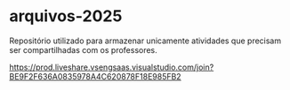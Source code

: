 # arquivos-2025

Repositório utilizado para armazenar unicamente atividades que precisam ser compartilhadas com os professores.

https://prod.liveshare.vsengsaas.visualstudio.com/join?BE9F2F636A0835978A4C620878F18E985FB2
